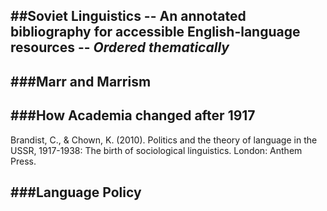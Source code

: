 ##Soviet Linguistics -- An annotated bibliography for accessible English-language resources -- _Ordered thematically_
---


###Marr and Marrism
-

###How Academia changed after 1917
-
Brandist, C., & Chown, K. (2010). Politics and the theory of language in the USSR, 1917-1938: The birth of sociological linguistics. London: Anthem Press. 

###Language Policy
-
